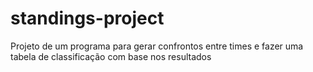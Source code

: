 # standings-project
Projeto de um programa para gerar confrontos entre times e fazer uma tabela de classificação com base nos resultados
